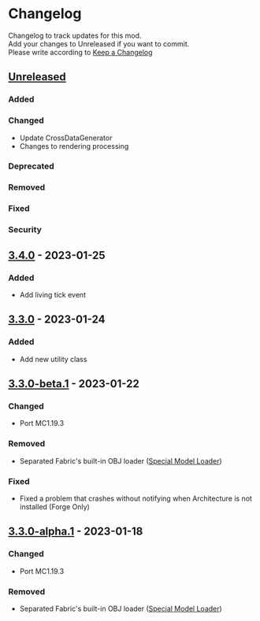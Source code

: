 # Changelog

Changelog to track updates for this mod.  
Add your changes to Unreleased if you want to commit.  
Please write according to [Keep a Changelog](https://keepachangelog.com/en/1.0.0/)

## [Unreleased]

### Added

### Changed

- Update CrossDataGenerator
- Changes to rendering processing

### Deprecated

### Removed

### Fixed

### Security

## [3.4.0] - 2023-01-25

### Added

- Add living tick event

## [3.3.0] - 2023-01-24

### Added

- Add new utility class

## [3.3.0-beta.1] - 2023-01-22

### Changed

- Port MC1.19.3

### Removed

- Separated Fabric's built-in OBJ loader ([Special Model Loader](https://github.com/TeamFelnull/SpecialModelLoader))

### Fixed

- Fixed a problem that crashes without notifying when Architecture is not installed (Forge Only)

## [3.3.0-alpha.1] - 2023-01-18

### Changed

- Port MC1.19.3

### Removed

- Separated Fabric's built-in OBJ loader ([Special Model Loader](https://github.com/TeamFelnull/SpecialModelLoader))

[Unreleased]: https://github.com/TeamFelnull/OtyacraftEngine/compare/v3.4.0...HEAD

[3.4.0]: https://github.com/TeamFelnull/OtyacraftEngine/compare/v3.3.0...v3.4.0

[3.3.0]: https://github.com/TeamFelnull/OtyacraftEngine/compare/v3.3.0-beta.1...v3.3.0

[3.3.0-alpha.1]: https://github.com/TeamFelnull/OtyacraftEngine/commits/v3.3.0-alpha.1

[3.3.0-beta.1]: https://github.com/TeamFelnull/OtyacraftEngine/compare/v3.3.0-alpha.1...v3.3.0-beta.1
